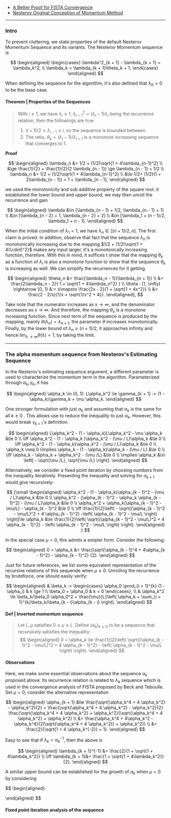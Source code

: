 - [A Better Proof for FISTA Convergence](Proximal%20Methods/A%20Better%20Proof%20for%20FISTA%20Convergence.md)
- [Nesterov Original Conception of Momentum Method](Nesterov%20Original%20Conception%20of%20Momentum%20Method.md)

---
### **Intro**

To prevent cluttering, we state properties of the default Nesterov Momentum Sequence and its variants. The Nesterov Momentum sequence is 

$$
\begin{aligned}    
    \begin{cases}
        \lambda^2_{k + 1} - \lambda_{k + 1} = \lambda_k^2, 
        \\
        \lambda_k = \lambda_{k + 1}\theta_k + 1, 
    \end{cases}
\end{aligned}
$$

When defining the sequence for the algorithm, it's also defined that $\lambda_0 = 0$ to be the base case. 


#### **Theorem | Properties of the Sequences**
> With $i\ge 1$, we have $\lambda_i \ge 1$, $\lambda_{i -1}^2 = (\lambda_i - 1)\lambda_i$ being the recurrence relation, then the followings are true 
> 1. $(i + 1)/2 \le \lambda_{i - 1}\le i$, so the sequence is bounded between. 
> 2. The ratio, $\theta_k = (\lambda_i - 1)/\lambda_{i + 1}$ is a monotone increasing sequence that converges to $1$. 

**Proof**

$$
\begin{aligned}
    \lambda_n &= 1/2 + (1/2)\sqrt{1 + 4\lambda_{n-1}^2}
    \\
    &\ge \frac{1}{2} + \frac{1}{2}(2 \lambda_{n - 1}) \ge \lambda_{n - 1} + 1/2
    \\
    \lambda_n &= 1/2 + (1/2)\sqrt{1 + 4\lambda_{n-1}^2}
    \\
    &\le  1/2+ (1/2)(1 + 2\lambda_{n - 1}) = 1 + \lambda_{n - 1},
\end{aligned}
$$

we used the monotonicity and sub additive property of the square root. 
it established the lower bound and upper bound, we may then unroll the recurrence and gain 

$$
\begin{aligned}
    \lambda &\in [\lambda_{n - 1} + 1/2, \lambda_{n - 1} + 1] 
    \\
    &\in [\lambda_{n - 2} + 1, \lambda_{n - 2} + 2]
    \\
    &\in [\lambda_1 + (n - 1)/2, \lambda_1 + n - 1]. 
\end{aligned}
$$

When the initial condition of $\lambda_1 = 1$, we have $\lambda_n \in [(n + 1)/2, n]$. 
The first claim is proved. In addition, observe that fact that the sequence $\lambda_n$ is monotonically increasing due to the mapping $1/2 + (1/2)\sqrt{1 + 4(\cdot)^2}$ makes any input larger, it's a monotonically increasing function, therefore. With this in mind, it suffices t show that the mapping $\theta_k$ as a function of $\lambda_{i}$ is also a monotone function to show that the sequence $\theta_k$ is increasing as well. 
We can simplify the recurrences for it getting 

$$
\begin{aligned}
    \theta_n &= \frac{\lambda_n - 1}{\lambda_{n + 1}}
    \\
    &= \frac{2\lambda_n - 2}{
        1 + \sqrt{1 + 4\lambda_n^2}
    }
    \\
    \theta : [1, \infty) \rightarrow [0, 1) 
    &:= x\mapsto \frac{2x - 2}{1 + \sqrt{1 + 4x^2}}
    \\
    &= \frac{2 - 2/x}{1/x + \sqrt{1/x^2 + 4}}. 
\end{aligned}, 
$$

Take note that the numerator increases as $x\rightarrow \infty$, and the denominator decreases as $x\rightarrow \infty$. 
And therefore, the mapping $\theta_x$ is a monotone increasing function. 
Since next term of the sequence is produced by the mapping, mainly $\theta(\lambda_n) = \lambda_{n + 1}$, the parameter $\theta$ increases monotonically. 
Finally, by the lower bound of $\lambda_n \ge (n + 1)/2$, it approaches infinity and hence $\lim_{\lambda\rightarrow \infty}\theta(\lambda) = 1$, by taking the limit. 


---
### **The alpha momentum sequence from Nesterov's Estimating Sequence**

In the Nesterov's estimating sequence argument, a different parameter is used to characterize the momentum term in the algorithm. 
Parameterized through $\alpha_k, \gamma_k$, it has 

$$
\begin{aligned}
    \alpha_k \in (0, 1): L\alpha_k^2 \le \gamma_{k + 1} := (1 - \alpha_k)\gamma_k + \mu \alpha_k. 
\end{aligned}
$$

One stronger formulation with just $\alpha_k$ and assuming that $\alpha_k$ is the same for all $k\ge 0$ . 
This allows use to reduce the inequality to just $\alpha_k$. 
However, this would break $\gamma_{k + 1}$'s definition. 

$$
\begin{aligned}
    L\alpha_k^2 
    - (1 - \alpha_k)L\alpha_k^2 - \mu \alpha_k
    &\le 0
    \\
    \iff 
    \alpha_k^2 - (1 - \alpha_k )\alpha_k^2 - (\mu / L)\alpha_k
    &\le  0 
    \\
    \iff 
    \alpha_k^2 - (1 - \alpha_k)\alpha_k^2 - (\mu / L)\alpha_k 
    &\le 0
    \\
    \alpha_k \neq 0 \implies 
    \alpha_k - (1 - \alpha_k)\alpha_k - (\mu / L)
    &\le 0 
    \\
    \iff 
    \alpha_k - \alpha_k + \alpha_k^2 - (\mu /L) 
    &\le 0
    \\ \implies
    \alpha_k 
    &\in \left[
        - \sqrt{\mu /L}, \sqrt{\mu /L}
        \right]. 
\end{aligned}
$$

Alternatively, we consider a fixed point iteration by choosing numbers from the inequality iteratively. 
Presenting the inequality and solving for $\alpha_{k + 1}$ would give recursively: 

$$
{\small
\begin{aligned}
    \alpha_k^2 - (1 - \alpha_k)\alpha_{k - 1}^2 - (\mu / L)\alpha_k
    &\le 0 
    \\
    \alpha_k^2 - (\alpha_{k - 1}^2  - \alpha_k \alpha_{k - 1}^2) - (\mu / L)\alpha_k
    &\le 0
    \\
    \alpha_k^2  + \alpha_k(\alpha_{k - 1}^2 - \mu/L) - \alpha_{k - 1}^2
    &\le 0
    \\
    \iff 
    \frac{1}{2}\left(
        - \sqrt{(\alpha_{k - 1}^2 - \mu/L)^2 + 4 \alpha_{k - 1}^2}
        -\left(
            \alpha_{k - 1}^2 - \mu/L
        \right)
    \right)\le 
    \alpha_k &\le 
    \frac{1}{2}\left(
        \sqrt{(\alpha_{k - 1}^2 - \mu/L)^2 + 4 \alpha_{k - 1}^2}
        - \left(
            \alpha_{k - 1}^2 - \mu/L
        \right)
    \right). 
\end{aligned}
}
$$

In the special case $\mu = 0$, this admits a simpler form. 
Consider the following: 

$$
\begin{aligned}
    0 < \alpha_k 
    &< 
    \frac{\sqrt{\alpha_{k - 1}^4 + 4\alpha_{k - 1}^2} - \alpha_{k - 1}^2}
    {2}. 
\end{aligned}
$$

Just for future references, we list some equivalent representation of the recursive relations of this sequende when $\mu \ge 0$. 
Unrolling the recurrence by bruteforce, one should easily verify: 

$$
\begin{aligned}
    & \beta_k := 
    \begin{cases}
        \alpha_0 \prod_{i = 1}^{k} (1 - \alpha_i) 
        & k \ge 1     
        \\
        \beta_0 = \alpha_0 & k = 0
    \end{cases},
    \\
    & \alpha_k^2 \le 
    \beta_k/\beta_0 \alpha_0^2 + 
    \frac{\mu}{L}\left(
        \alpha_k + \sum_{i = 1}^{k}\beta_k/\beta_{k - i}\alpha_{k - i}
    \right). 
\end{aligned}
$$



#### **Def | Inverted momentum sequence**
> Let $L, \mu$ satisfies $0 \le \mu \le L$. 
> Define $(\alpha_k)_{k \ge 0}$ to be a sequence that recursively satisfies the inequality: 
> $$
> \begin{aligned}
>   0 < \alpha_k \le  
>   \frac{1}{2}\left(
>       \sqrt{(\alpha_{k - 1}^2 - \mu/L)^2 + 4 \alpha_{k - 1}^2}
>       - \left(
>           \alpha_{k - 1}^2 - \mu/L
>       \right)
>   \right). 
> \end{aligned}
> $$

#### **Observations**

Here, we make some essential observations about the sequence $\alpha_k$ proposed above.
Its recurrence relation is related to $\lambda_k$ sequence which is used in the convergence analysis of FISTA proposed by Beck and Teboulle. 
Set $\mu = 0$, consider the alternative representation 

$$
\begin{aligned}
    \alpha_{k + 1} &\le  
    \frac{\sqrt{\alpha_k^4 + 4 \alpha_k^2} - \alpha_k^2}{2}
    = 
    \frac{\sqrt{\alpha_k^4 + 4 \alpha_k^2} - \alpha_k^2}{2}
    \frac{\sqrt{\alpha_k^4 + 4 \alpha_k^2} + \alpha_k^2}{\sqrt{\alpha_k^4 + 4 \alpha_k^2} + \alpha_k^2}
    \\
    &= \frac{\alpha_k^4 + 4\alpha_k^2 - \alpha_k^4}{2(\sqrt{\alpha_k^4 + 4 \alpha_k^2)} + \alpha_k^2)}
    \\
    &= \frac{2}{\sqrt{1 + 4 \alpha_k^{-2}} + 1}. 
\end{aligned}
$$

Easy to see that if $\lambda_k = \alpha_k^{-1}$, then the above is 

$$
\begin{aligned}
    \lambda_{k + 1}^{-1} &= \frac{2}{1 + \sqrt{1 + 4\lambda_k^2}}
    \\
    \iff 
    \lambda_{k + 1}&= \frac{1 + \sqrt{1 + 4\lambda_k^2}}{2}. 
\end{aligned}
$$

A similar upper bound can be established for the growth of $\alpha_k$ when $\mu = 0$ by considering 

$$
\begin{aligned}
    
\end{aligned}
$$



#### **Fixed point iteration analysis of the sequence**
